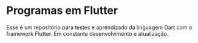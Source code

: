 # Programas em Flutter

Esse é um repositório para testes e aprendizado da linguagem Dart com o framework Flutter. Em constante desenvolvimento e atualização.

